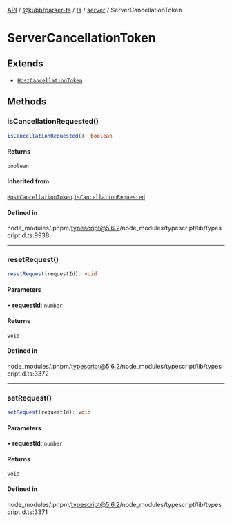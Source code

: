 [API](../../../../../../../packages.md) / [@kubb/parser-ts](../../../../../index.md) / [ts](../../../index.md) / [server](../index.md) / ServerCancellationToken

# ServerCancellationToken

## Extends

- [`HostCancellationToken`](../../../interfaces/HostCancellationToken.md)

## Methods

### isCancellationRequested()

```ts
isCancellationRequested(): boolean
```

#### Returns

`boolean`

#### Inherited from

[`HostCancellationToken`](../../../interfaces/HostCancellationToken.md).[`isCancellationRequested`](../../../interfaces/HostCancellationToken.md#iscancellationrequested)

#### Defined in

node\_modules/.pnpm/typescript@5.6.2/node\_modules/typescript/lib/typescript.d.ts:9938

***

### resetRequest()

```ts
resetRequest(requestId): void
```

#### Parameters

• **requestId**: `number`

#### Returns

`void`

#### Defined in

node\_modules/.pnpm/typescript@5.6.2/node\_modules/typescript/lib/typescript.d.ts:3372

***

### setRequest()

```ts
setRequest(requestId): void
```

#### Parameters

• **requestId**: `number`

#### Returns

`void`

#### Defined in

node\_modules/.pnpm/typescript@5.6.2/node\_modules/typescript/lib/typescript.d.ts:3371
